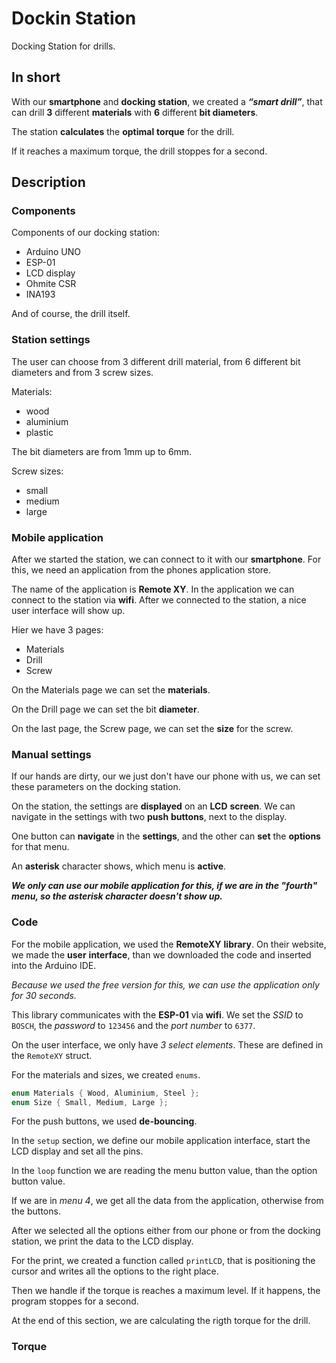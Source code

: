 # Dockin Station

Docking Station for drills.

## In short

With our **smartphone** and **docking station**, we created a ***“smart drill”***, that can drill **3** different **materials** with **6** different **bit diameters**.

The station **calculates** the **optimal** **torque** for the drill.

If it reaches a maximum torque, the drill stoppes for a second.

## Description

### Components

Components of our docking station:

- Arduino UNO
- ESP-01
- LCD display
- Ohmite CSR
- INA193

And of course, the drill itself.

### Station settings

The user can choose from 3 different drill material, from 6 different bit diameters and from 3 screw sizes.

Materials:

- wood
- aluminium
- plastic

The bit diameters are from 1mm up to 6mm.

Screw sizes:

- small
- medium
- large

### Mobile application

After we started the station, we can connect to it with our **smartphone**. For this, we need an application from the phones application store.

The name of the application is **Remote XY**. In the application we can connect to the station via **wifi**. After we connected to the station, a nice user interface will show up.

Hier we have 3 pages:

- Materials
- Drill
- Screw

On the Materials page we can set the **materials**.

On the Drill page we can set the bit **diameter**.

On the last page, the Screw page, we can set the **size** for the screw.

### Manual settings

If our hands are dirty, our we just don't have our phone with us, we can set these parameters on the docking station.

On the station, the settings are **displayed** on an **LCD** **screen**. We can navigate in the settings with two **push** **buttons**, next to the display.

One button can **navigate** in the **settings**, and the other can **set** the **options** for that menu.

An **asterisk** character shows, which menu is **active**.

***We only can use our mobile application for this, if we are in the "fourth" menu, so the asterisk character doesn't show up.***

### Code

For the mobile application, we used the **RemoteXY** **library**. On their website, we made the **user** **interface**, than we downloaded the code and inserted into the Arduino IDE.

*Because we used the free version for this, we can use the application only for 30 seconds.*

This library communicates with the **ESP-01** via **wifi**. We set the *SSID* to `BOSCH`, the *password* to `123456` and the *port* *number* to `6377`.

On the user interface, we only have *3 select elements*. These are defined in the `RemoteXY` struct.

For the materials and sizes, we created `enums`.

```c++
enum Materials { Wood, Aluminium, Steel };
enum Size { Small, Medium, Large };
```

For the push buttons, we used **de-bouncing**.

In the `setup` section, we define our mobile application interface, start the LCD display and set all the pins.

In the `loop` function we are reading the menu button value, than the option button value.

If we are in *menu 4*, we get all the data from the application, otherwise from the buttons.

After we selected all the options either from our phone or from the docking station, we print the data to the LCD display.

For the print, we created a function called `printLCD`, that is positioning the cursor and writes all the options to the right place.

Then we handle if the torque is reaches a maximum level. If it happens, the program stoppes for a second.

At the end of this section, we are calculating the rigth torque for the drill.

### Torque

